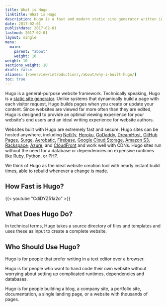 ```yaml
---
title: What is Hugo
linktitle: What is Hugo
description: Hugo is a fast and modern static site generator written in Go, and designed to make website creation fun again.
date: 2017-02-01
publishdate: 2017-02-01
lastmod: 2017-02-01
layout: single
menu:
  main:
    parent: "about"
    weight: 10
weight: 10
sections_weight: 10
draft: false
aliases: [/overview/introduction/,/about/why-i-built-hugo/]
toc: true
---
```


Hugo is a general-purpose website framework. Technically speaking, Hugo is a [static site generator][]. Unlike systems that dynamically build a page with each visitor request, Hugo builds pages when you create or update your content. Since websites are viewed far more often than they are edited, Hugo is designed to provide an optimal viewing experience for your website's end users and an ideal writing experience for website authors.

Websites built with Hugo are extremely fast and secure. Hugo sites can be hosted anywhere, including [Netlify][], [Heroku][], [GoDaddy][], [DreamHost][], [GitHub Pages][], [Surge][], [Aerobatic][], [Firebase][], [Google Cloud Storage][], [Amazon S3][], [Rackspace][], [Azure][], and [CloudFront][] and work well with CDNs. Hugo sites run without the need for a database or dependencies on expensive runtimes like Ruby, Python, or PHP.

We think of Hugo as the ideal website creation tool with nearly instant build times, able to rebuild whenever a change is made.

## How Fast is Hugo?

{{< youtube "CdiDYZ51a2o" >}}

## What Does Hugo Do?

In technical terms, Hugo takes a source directory of files and templates and uses these as input to create a complete website.

## Who Should Use Hugo?

Hugo is for people that prefer writing in a text editor over a browser.

Hugo is for people who want to hand code their own website without worrying about setting up complicated runtimes, dependencies and databases.

Hugo is for people building a blog, a company site, a portfolio site, documentation, a single landing page, or a website with thousands of pages.



[@spf13]: https://twitter.com/@spf13
[Aerobatic]: https://www.aerobatic.com/
[Amazon S3]: http://aws.amazon.com/s3/
[Azure]: https://blogs.msdn.microsoft.com/acoat/2016/01/28/publish-a-static-web-site-using-azure-web-apps/
[CloudFront]: http://aws.amazon.com/cloudfront/ "Amazon CloudFront"
[contributing to it]: https://github.com/gohugoio/hugo
[DreamHost]: http://www.dreamhost.com/
[Firebase]: https://firebase.google.com/docs/hosting/ "Firebase static hosting"
[GitHub Pages]: https://pages.github.com/
[GitLab]: https://about.gitlab.com
[Go language]: https://golang.org/
[GoDaddy]: https://www.godaddy.com/ "Godaddy.com Hosting"
[Google Cloud Storage]: http://cloud.google.com/storage/
[Heroku]: https://www.heroku.com/
[Jekyll]: http://jekyllrb.com/
[Jekyll]: https://jekyllrb.com/
[Middleman]: https://middlemanapp.com/
[Middleman]: https://middlemanapp.com/
[Nanoc]: http://nanoc.ws/
[Nanoc]: https://nanoc.ws/
[Netlify]: https://netlify.com
[rackspace]: https://www.rackspace.com/cloud/files
[static site generator]: /about/benefits/
[Rackspace]: https://www.rackspace.com/cloud/files
[static site generator]: /about/benefits/
[Surge]: https://surge.sh
